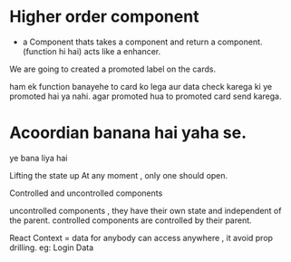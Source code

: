 # Higher order component 

* a Component thats takes a component and return a component.(function hi hai)
acts like a enhancer. 

We are going to created a promoted label on the cards.

ham ek function banayehe to card ko lega aur data check karega ki ye promoted hai ya nahi. agar promoted hua to promoted card send karega.  

# Acoordian banana hai yaha se. 

 ye bana liya hai 

Lifting the state up 
At any moment , only one should open. 

Controlled and uncontrolled components 

uncontrolled components , they have their own state and independent of the parent. controlled components are controlled by their parent. 

React Context = data for anybody can access anywhere , it avoid prop drilling. 
eg: Login Data 







 











